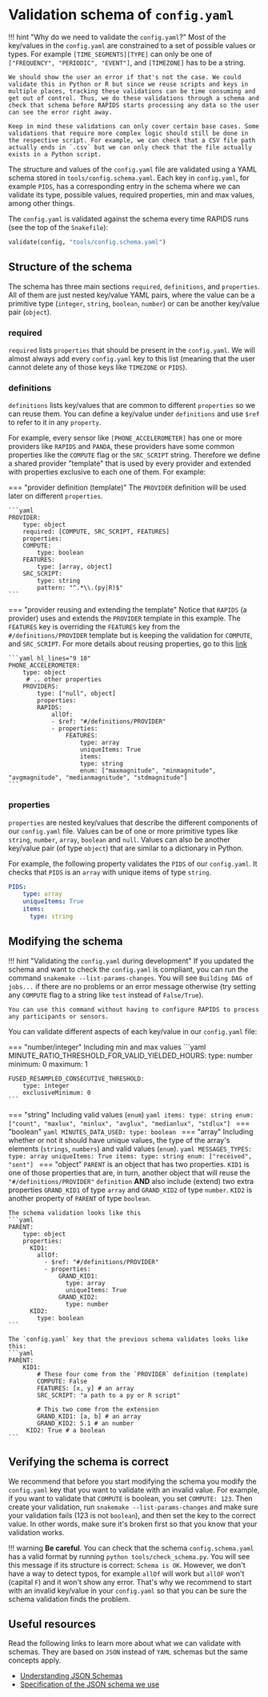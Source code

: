 # Validation schema of `config.yaml`

!!! hint "Why do we need to validate the `config.yaml`?"
    Most of the key/values in the `config.yaml` are constrained to a set of possible values or types. For example `[TIME_SEGMENTS][TYPE]` can only be one of `["FREQUENCY", "PERIODIC", "EVENT"]`, and `[TIMEZONE]` has to be a string. 
    
    We should show the user an error if that's not the case. We could validate this in Python or R but since we reuse scripts and keys in multiple places, tracking these validations can be time consuming and get out of control. Thus, we do these validations through a schema and check that schema before RAPIDS starts processing any data so the user can see the error right away.

    Keep in mind these validations can only cover certain base cases. Some validations that require more complex logic should still be done in the respective script. For example, we can check that a CSV file path actually ends in `.csv` but we can only check that the file actually exists in a Python script.
 
The structure and values of the `config.yaml` file are validated using a YAML schema stored in `tools/config.schema.yaml`. Each key in `config.yaml`, for example `PIDS`, has a corresponding entry in the schema where we can validate its type, possible values, required properties, min and max values, among other things. 

The `config.yaml` is validated against the schema every time RAPIDS runs (see the top of the `Snakefile`):

```python
validate(config, "tools/config.schema.yaml")
```

## Structure of the schema

The schema has three main sections `required`, `definitions`, and `properties`. All of them are just nested key/value YAML pairs, where the value can be a primitive type (`integer`, `string`, `boolean`, `number`) or can be another key/value pair (`object`).

### required
`required` lists `properties` that should be present in the `config.yaml`. We will almost always add every `config.yaml` key to this list (meaning that the user cannot delete any of those keys like `TIMEZONE` or `PIDS`). 

### definitions
`definitions` lists key/values that are common to different `properties` so we can reuse them. You can define a key/value under `definitions` and use `$ref` to refer to it in any `property`. 

For example, every sensor like `[PHONE_ACCELEROMETER]` has one or more providers like `RAPIDS` and `PANDA`, these providers have some common properties like the `COMPUTE` flag or the `SRC_SCRIPT` string. Therefore we define a shared provider "template" that is used by every provider and extended with properties exclusive to each one of them. For example:

=== "provider definition (template)"
    The `PROVIDER` definition will be used later on different `properties`.

    ```yaml
    PROVIDER:
        type: object
        required: [COMPUTE, SRC_SCRIPT, FEATURES]
        properties:
        COMPUTE:
            type: boolean
        FEATURES:
            type: [array, object]
        SRC_SCRIPT:
            type: string
            pattern: "^.*\\.(py|R)$"
    ```

=== "provider reusing and extending the template"
    Notice that `RAPIDS` (a provider) uses and extends the `PROVIDER` template in this example. The `FEATURES` key is overriding the `FEATURES` key from the `#/definitions/PROVIDER` template but is keeping the validation for `COMPUTE`, and `SRC_SCRIPT`. For more details about reusing properties, go to this [link](http://json-schema.org/understanding-json-schema/structuring.html#reuse)

    ```yaml hl_lines="9 10"
    PHONE_ACCELEROMETER:
        type: object
         # .. other properties
        PROVIDERS:
            type: ["null", object]
            properties:
            RAPIDS:
                allOf:
                - $ref: "#/definitions/PROVIDER"
                - properties:
                    FEATURES: 
                        type: array
                        uniqueItems: True
                        items:
                        type: string
                        enum: ["maxmagnitude", "minmagnitude", "avgmagnitude", "medianmagnitude", "stdmagnitude"]
    ```



### properties

`properties` are nested key/values that describe the different components of our `config.yaml` file. Values can be of one or more primitive types like `string`, `number`, `array`, `boolean` and `null`. Values can also be another key/value pair (of type `object`) that are similar to a dictionary in Python.

For example, the following property validates the `PIDS` of our `config.yaml`. It checks that `PIDS` is an `array` with unique items of type `string`.

```yaml
PIDS:
    type: array
    uniqueItems: True
    items:
      type: string
```

## Modifying the schema

!!! hint "Validating the `config.yaml` during development"
    If you updated the schema and want to check the `config.yaml` is compliant, you can run the command `snakemake --list-params-changes`. You will see `Building DAG of jobs...` if there are no problems or an error message otherwise (try setting any `COMPUTE` flag to a string like `test` instead of `False/True`).
    
    You can use this command without having to configure RAPIDS to process any participants or sensors.

You can validate different aspects of each key/value in our `config.yaml` file:

=== "number/integer"
    Including min and max values
    ```yaml
    MINUTE_RATIO_THRESHOLD_FOR_VALID_YIELDED_HOURS:
        type: number
        minimum: 0
        maximum: 1

    FUSED_RESAMPLED_CONSECUTIVE_THRESHOLD:
        type: integer
        exclusiveMinimum: 0
    ```
=== "string"
    Including valid values (`enum`)
    ```yaml
    items:
        type: string
        enum: ["count", "maxlux", "minlux", "avglux", "medianlux", "stdlux"]
    ```
=== "boolean"
    ```yaml
    MINUTES_DATA_USED:
        type: boolean
    ```
=== "array"
    Including whether or not it should have unique values, the type of the array's elements (`strings`, `numbers`) and valid values (`enum`).
    ```yaml
    MESSAGES_TYPES:
        type: array
        uniqueItems: True
        items:
            type: string
            enum: ["received", "sent"]
    ```
=== "object"
    `PARENT` is an object that has two properties. `KID1` is one of those properties that are, in turn, another object that will reuse the  `"#/definitions/PROVIDER"` `definition` **AND** also include (extend) two extra properties `GRAND_KID1` of type `array` and `GRAND_KID2` of type `number`. `KID2` is another property of `PARENT` of type `boolean`.

    The schema validation looks like this
    ```yaml
    PARENT:
        type: object
        properties:
          KID1:
            allOf:
              - $ref: "#/definitions/PROVIDER"
              - properties:
                  GRAND_KID1:
                    type: array
                    uniqueItems: True
                  GRAND_KID2:
                    type: number
          KID2:
            type: boolean
    ```

    The `config.yaml` key that the previous schema validates looks like this:
    ```yaml
    PARENT:
        KID1:
            # These four come from the `PROVIDER` definition (template)
            COMPUTE: False
            FEATURES: [x, y] # an array
            SRC_SCRIPT: "a path to a py or R script"

            # This two come from the extension
            GRAND_KID1: [a, b] # an array
            GRAND_KID2: 5.1 # an number
         KID2: True # a boolean
    ```

## Verifying the schema is correct
We recommend that before you start modifying the schema you modify the `config.yaml` key that you want to validate with an invalid value. For example, if you want to validate that `COMPUTE` is boolean, you set `COMPUTE: 123`. Then create your validation, run `snakemake --list-params-changes` and make sure your validation fails (123 is not `boolean`), and then set the key to the correct value. In other words, make sure it's broken first so that you know that your validation works.

!!! warning
    **Be careful**. You can check that the schema `config.schema.yaml` has a valid format by running `python tools/check_schema.py`. You will see this message if its structure is correct: `Schema is OK`. However, we don't have a way to detect typos, for example `allOf` will work but `allOF` won't (capital `F`) and it won't show any error. That's why we recommend to start with an invalid key/value in your `config.yaml` so that you can be sure the schema validation finds the problem.

## Useful resources

Read the following links to learn more about what we can validate with schemas. They are based on `JSON` instead of `YAML` schemas but the same concepts apply.

- [Understanding JSON Schemas](http://json-schema.org/understanding-json-schema/index.html)
- [Specification of the JSON schema we use](https://tools.ietf.org/html/draft-handrews-json-schema-01)